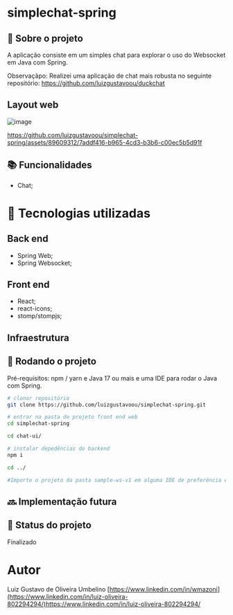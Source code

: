 # simplechat-spring
<!-- license --> 

## :memo:  Sobre o projeto
A aplicação consiste em um simples chat para explorar o uso do Websocket em Java com Spring.

Observaçãpo: Realizei uma aplicação de chat mais robusta no seguinte repositório: https://github.com/luizgustavoou/duckchat

## Layout web
![image](https://github.com/luizgustavoou/simplechat-spring/assets/89609312/19c29949-e900-49b8-a38d-47bb2e0f1ae0)



https://github.com/luizgustavoou/simplechat-spring/assets/89609312/7addf416-b965-4cd3-b3b6-c00ec5b5d91f



<!-- ## Modelo conceitual -->
## :books: Funcionalidades
* Chat;

# :wrench: Tecnologias utilizadas
## Back end
* Spring Web;
* Spring Websocket;
  
## Front end
* React;
* react-icons;
* stomp/stompjs;

## Infraestrutura
<!-- * Docker; -->

## :rocket: Rodando o projeto
Pré-requisitos: npm / yarn e Java 17 ou mais e uma IDE para rodar o Java com Spring.

```bash
# clonar repositório
git clone https://github.com/luizgustavoou/simplechat-spring.git

# entrar na pasta do projeto front end web
cd simplechat-spring

cd chat-ui/

# instalar depedências do backend
npm i

cd ../

#Importe o projeto da pasta sample-ws-v1 em alguma IDE de preferência e rode a aplicação com Spring Boot.
```

## :soon: Implementação futura


## :dart: Status do projeto
Finalizado

# Autor

Luiz Gustavo de Oliveira Umbelino
[https://www.linkedin.com/in/wmazoni](https://www.linkedin.com/in/luiz-oliveira-802294294/)https://www.linkedin.com/in/luiz-oliveira-802294294/

